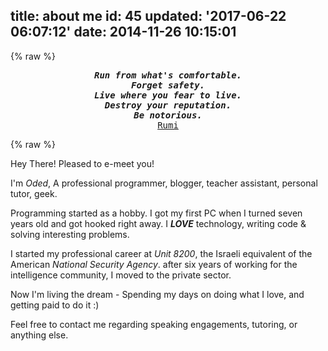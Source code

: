 title: about me
id: 45
updated: '2017-06-22 06:07:12'
date: 2014-11-26 10:15:01
---
{% raw %}
<center><pre><b><i>Run from what's comfortable.
Forget safety.
Live where you fear to live.
Destroy your reputation.
Be notorious.</i></b>
<a href=https://en.wikipedia.org/wiki/Rumi>Rumi</a></pre></center>
{% raw %}

Hey There! Pleased to e-meet you!
 
I'm *Oded*, A professional programmer, blogger, teacher assistant, personal tutor, geek.


Programming started as a hobby. I got my first PC when I turned seven years old and got hooked right away. I ***LOVE*** technology, writing code & solving interesting problems.
  
I started my professional career at *Unit 8200*, the Israeli equivalent of the American *National Security Agency*. after six years of working for the intelligence community, I moved to the private sector. 

Now I'm living the dream - Spending my days on doing what I love, and getting paid to do it :)

Feel free to contact me regarding speaking engagements, tutoring, or anything else.
